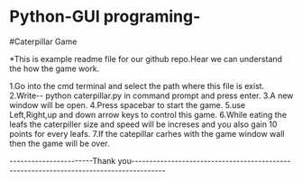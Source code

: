 # Python-GUI programing-
#Caterpillar Game

*This is example readme file for our github repo.Hear we can understand the how the game work.

1.Go into the cmd terminal and select the path where this file is exist.  
2.Write-- python caterpillar.py in command prompt and press enter.
3.A new window will be open.
4.Press spacebar to start the game.
5.use Left,Right,up and down arrow keys to control this game.
6.While eating the leafs the caterpiller size and speed will be increses and you also gain 10 points for every leafs.
7.If the catepillar carhes with the game window wall then the game will be over.

-----------------------Thank you---------------------------------------------------------------------------------------
